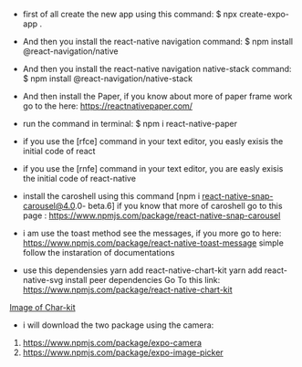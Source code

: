 - first of all create the new app using this command: 
$ npx create-expo-app .

- And then you install the react-native navigation command: 
$ npm install @react-navigation/native

- And then you install the react-native navigation native-stack command:
$ npm install @react-navigation/native-stack


- And then install the Paper, if you know about more of paper frame work go to the here: 
https://reactnativepaper.com/

- run the command in terminal:
$ npm i react-native-paper


- if you use the [rfce] command in your text editor, you easly exisis
the initial code of react 


- if you use the [rnfe] command in your text editor, you are easly exisis
the initial code of react-native 



- install the caroshell using this command [npm i react-native-snap-carousel@4.0.0-
beta.6] if you know that more of caroshell go to this page : https://www.npmjs.com/package/react-native-snap-carousel



- i am use the toast method see the messages, if you more go to here: https://www.npmjs.com/package/react-native-toast-message
simple follow the instaration of documentations 



- use this dependensies
yarn add react-native-chart-kit
yarn add react-native-svg install peer dependencies
Go To this link: https://www.npmjs.com/package/react-native-chart-kit



[Image of Char-kit](G:\image\image\68747470733a2f2f692e696d6775722e636f6d2f496470345749582e6a7067.jpeg)


- i will download the two package using the camera:
 1. https://www.npmjs.com/package/expo-camera
 2. https://www.npmjs.com/package/expo-image-picker
